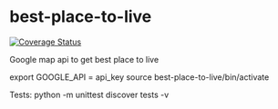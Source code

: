 # best-place-to-live

[![Coverage Status](https://coveralls.io/repos/github/chopley/best-place-to-live/badge.svg?branch=master)](https://coveralls.io/github/chopley/best-place-to-live?branch=master)

Google map api to get best place to live

export GOOGLE_API = api_key
source best-place-to-live/bin/activate

Tests:
python -m unittest discover tests -v
